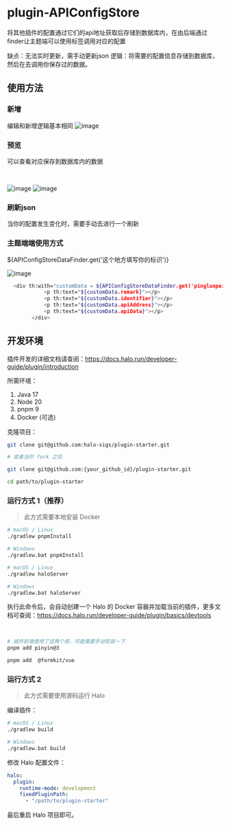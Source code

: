 # plugin-APIConfigStore

将其他插件的配置通过它们的api地址获取后存储到数据库内，在由后端通过finder让主题端可以使用标签调用对应的配置

缺点：无法实时更新，需手动更新json
逻辑：将需要的配置信息存储到数据库，然后在去调用你保存过的数据。

## 使用方法

### 新增

编辑和新增逻辑基本相同
![image](https://github.com/user-attachments/assets/b51c5c01-e8b9-4521-ba48-3183f90b834b)

### 预览 

可以查看对应保存到数据库内的数据

<br/>

![image](https://github.com/user-attachments/assets/cd5d8bba-7c1b-4dea-bfe9-6ea6b55b5766)
![image](https://github.com/user-attachments/assets/004b75f0-9c9a-48a3-8f43-6d63135d3cd3)

### 刷新json

当你的配置发生变化时，需要手动去进行一个刷新

### 主题端端使用方式

${APIConfigStoreDataFinder.get('这个地方填写你的标识')}

![image](https://github.com/user-attachments/assets/0704d52b-e4b6-40df-b537-7f5cd524ae05)


```sh
  <div th:with="customData = ${APIConfigStoreDataFinder.get('pinglunpeizhi')}">
            <p th:text="${customData.remark}"></p>
            <p th:text="${customData.identifier}"></p>
            <p th:text="${customData.apiAddress}"></p>
            <p th:text="${customData.apiData}"></p>
        </div>
```

## 开发环境

插件开发的详细文档请查阅：<https://docs.halo.run/developer-guide/plugin/introduction>

所需环境：

1. Java 17
2. Node 20
3. pnpm 9
4. Docker (可选)

克隆项目：

```sh
git clone git@github.com:halo-sigs/plugin-starter.git

# 或者当你 fork 之后

git clone git@github.com:{your_github_id}/plugin-starter.git
```

```sh
cd path/to/plugin-starter
```

### 运行方式 1（推荐）

> 此方式需要本地安装 Docker

```sh
# macOS / Linux
./gradlew pnpmInstall

# Windows
./gradlew.bat pnpmInstall 
```

```sh
# macOS / Linux
./gradlew haloServer

# Windows
./gradlew.bat haloServer
```

执行此命令后，会自动创建一个 Halo 的 Docker 容器并加载当前的插件，更多文档可查阅：<https://docs.halo.run/developer-guide/plugin/basics/devtools>

<br/>

```sh
# 插件前端使用了这两个库，可能需要手动安装一下
pnpm add pinyin@3

pnpm add  @formkit/vue
```

### 运行方式 2

> 此方式需要使用源码运行 Halo

编译插件：

```sh
# macOS / Linux
./gradlew build

# Windows
./gradlew.bat build
```

修改 Halo 配置文件：

```yaml
halo:
  plugin:
    runtime-mode: development
    fixedPluginPath:
      - "/path/to/plugin-starter"
```

最后重启 Halo 项目即可。
